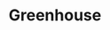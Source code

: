 ---
blog: https://greenhouse.io/blog
facebook: https://facebook.com/greenhouse.io
linkedin: https://linkedin.com/company/greenhouse-inc-
logohandle: greenhouseio
sort: greenhouse
title: Greenhouse
twitter: https://x.com/Greenhouse
website: https://www.greenhouse.io/
youtube: https://youtube.com/channel/UCwLlhrx5lFssgTwKCHEuC8g
---